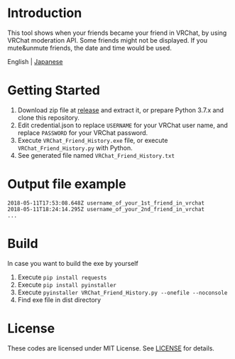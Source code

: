 # Introduction 
This tool shows when your friends became your friend in VRChat, by using VRChat moderation API. Some friends might not be displayed. If you mute&unmute friends, the date and time would be used.

English | [Japanese](https://github.com/sunasaji/VRChat_Friend_History/blob/master/README-ja.md)

# Getting Started
1. Download zip file at [release](https://github.com/sunasaji/VRChat_Friend_History/releases) and extract it, or prepare Python 3.7.x and clone this repository.
2. Edit credential.json to replace `USERNAME` for your VRChat user name, and replace `PASSWORD` for your VRChat password.
3. Execute `VRChat_Friend_History.exe` file, or execute `VRChat_Friend_History.py` with Python.
4. See generated file named `VRChat_Friend_History.txt`

# Output file example
```
2018-05-11T17:53:08.648Z username_of_your_1st_friend_in_vrchat
2018-05-11T18:24:14.295Z username_of_your_2nd_friend_in_vrchat
...
```

# Build
In case you want to build the exe by yourself

1. Execute `pip install requests`
2. Execute `pip install pyinstaller`
3. Execute `pyinstaller VRChat_Friend_History.py --onefile --noconsole`
4. Find exe file in dist directory

# License
These codes are licensed under MIT License. See [LICENSE](https://github.com/sunasaji/VRChat_Friend_History/blob/master/LICENSE) for details.
